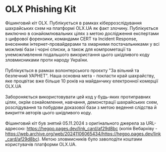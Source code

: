 # OLX Phishing Kit
Фішинговий кіт OLX. Публікується в рамках кіберрозслідування шахрайських схем на платформі OLX.UA як факт злочину. Публікується виключно в ознайомлювальних цілях з метою дослідження експертами з цифрової форензики, командами CERT та Incident Response, внесенням інтернет-провайдерами та хмарними постачальниками у всі можливі бази і чорні списки, а також для компрометації та унеможливлення подальшого використання цього шкідливого коду зловмисниками проти народу України.<br><br>
Публікується в рамках волонтерського проєкту "За вільний та безпечний УАРНЕТ". Наша основна мета - покласти край шахрайству, яке процвітає вже більше 10 років на майданчику електронної комерції OLX.UA<br><br>
Забороняється використовувати цей код у будь-яких протиправних цілях, окрім ознайомлення, навчання, демонстрації шахрайських схем, розслідування та побудови доказової бази з метою ведення слідства й викриття авторів цього шкідливого коду.<br><br>
Фішинговий кіт був знятий 05.11.2024 з оригінального джерела за URL-адресою: https://hegpo.pages.dev/link_card/af29d8bc (копія Вебархіву - https://web.archive.org/web/20241106065434/https://hegpo.pages.dev/link_card/af29d8bc). Метою зловмисників було заволодіти коштами користувачів платформи OLX.UA.<br><br>
